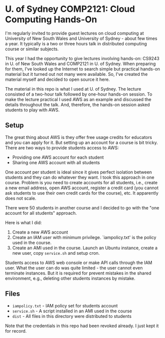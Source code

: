 U. of Sydney COMP2121: Cloud Computing Hands-On
=================================

I'm regularly invited to provide guest lectures on cloud computing at
University of New South Wales and University of Sydney - about few times a year.
It typically is a two or three hours talk in distributed computing course or
similar subjects.

This year I had the opportunity to give lectures involving hands-on: CS9243 in
U. of New South Wales and COMP2121 in U. of Sydney. When preparing for them, I've
looked up the Internet to search simple but practical hands-on material but it
turned out not many were available. So, I've created the material myself and
decided to open source it here.

The material in this repo is what I used at U. of Sydney. The lecture consisted
of a two-hour talk followed by one-hour hands-on session. To make the lecture
practical I used AWS as an example and discussed the details throughout the talk.
And, therefore, the hands-on session asked students to play with AWS.


Setup
------------

The great thing about AWS is they offer free usage credits for educators and
you can apply for it. But setting up an account for a course is bit tricky.
There are two ways to provide students access to AWS:

- Providing one AWS account for each student
- Sharing one AWS account with all students

One account per student is ideal since it gives perfect isolation between students
and they can do whatever they want. I took this approach in one course. Problem is
you need to create accounts for all students, i.e., create a new email address,
open AWS account, register a credit card (you cannot ask students to use their own
credit cards for the course), etc. It apparently does not scale.

There were 50 students in another course and I decided to go with the "one account
for all students" approach.

Here is what I did:

1. Create a new AWS account
1. Create an IAM user with minimum privilege. `iampolicy.txt' is the policy used in the course.
1. Create an AMI used in the course.
   Launch an Ubuntu instance, create a new user, copy `service.sh` and setup cron.

Students access to AWS web console or make API calls through the IAM user. What the user can do was
quite limited - the user cannot even terminate instances. But it is required for prevent mistakes
in the shared environment, e.g., deleting other students instances by mistake.

Files
-----------
- `iampolicy.txt` - IAM policy set for students account
- `service.sh` - A script installed in an AMI used in the course
- `dist` - All files in this directory were distributed to students

Note that the credentials in this repo had been revoked already. I just kept it for record.
